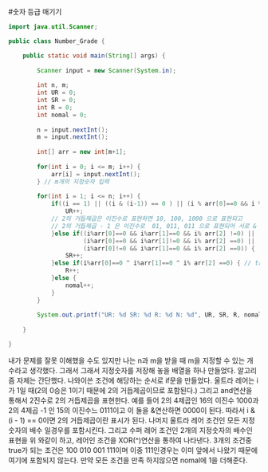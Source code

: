 #숫자 등급 매기기

```java
import java.util.Scanner;

public class Number_Grade {

	public static void main(String[] args) {
		
		Scanner input = new Scanner(System.in);
		
		int n, m;
		int UR = 0;
		int SR = 0;
		int R = 0;
		int nomal = 0;
		
		n = input.nextInt();
		m = input.nextInt();
		
		int[] arr = new int[m+1];
		
		for(int i = 0; i <= m; i++) {
			arr[i] = input.nextInt();
		} // m개의 지정숫자 입력
		
		for(int i = 1; i <= n; i++) {
			if((i == 1) || ((i & (i-1)) == 0 ) || (i % arr[0]==0 && i % arr[1] == 0 && i % arr[2] == 0)) {
				UR++;
			// 2의 거듭제곱은 이진수로 표현하면 10, 100, 1000 으로 표현되고 
			// 2의 거듭제곱 - 1 은 이진수로  01, 011, 011 으로 표현되어 서로 & 연산을 하면 0이 반환된다.
			}else if((i%arr[0]==0 && i%arr[1]==0 && i% arr[2] !=0) || 
					 (i%arr[0]==0 && i%arr[1]!=0 && i% arr[2] ==0) ||
					 (i%arr[0]!=0 && i%arr[1]==0 && i% arr[2] ==0)) {
				SR++;
			}else if(i%arr[0]==0 ^ i%arr[1]==0 ^ i% arr[2] ==0) { // true true true인 경우는 앞에서 다 나왔기 때문에 xor연산을 사용가능하다.
				R++;
			}else {
				nomal++;
			}		
		}
		
		System.out.printf("UR: %d SR: %d R: %d N: %d", UR, SR, R, nomal);
		
	}

}
```

내가 문제를 잘못 이해했을 수도 있지만 나는 n과 m을 받을 때 m을 지정할 수 있는 개수라고 생각했다.
그래서 그래서 지정숫자를 저장해 놓을 배열을 하나 만들었다.
알고리즘 자체는 간단했다. 나와이쓴 조건에 해당하는 순서로 if문을 만들었다. 
울트라 레어는 i가 1일 때(2의 0승은 1이기 때문에 2의 거듭제곱이므로 포함된다.)
그리고 and연산을 통해서 2진수로 2의 거듭제곱을 표현한다. 
예를 들어 2의 4제곱인 16의 이진수 1000과 2의 4제곱 -1 인 15의 이진수느 0111이고 이 둘을 &연산하면 0000이 된다.
따라서 i & (i - 1) == 0이면 2의 거듭제곱이란 표시가 된다. 나머지 울트라 레어 조건인 모든 지정 숫자의 배수 일경우를 포함시킨다.
그리고 수퍼 레어 조건인 2개의 지정숫자의 배수인 표현을 위 와같이 하고,
레어인 조건을 XOR(^)연산을 통하여 나타낸다. 3개의 조건중 true가 되는 조건은 100 010 001 111이며 이중 111인경우는 이미 앞에서 나왔기 때문에 
여기에 포함되지 않는다. 
만약 모든 조건을 만족 하지않으면 nomal에 1을 더해준다.

